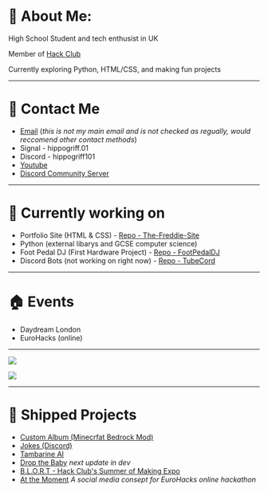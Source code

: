 # 💫 About Me:

High School Student and tech enthusist in UK

Member of [Hack Club](https://hackclub.com/)

Currently exploring Python, HTML/CSS, and making fun projects

---

# 📱 Contact Me

- [Email](mailto:hippogriff@hackclub.app) (_this is not my main email and is not checked as regually, would reccomend other contact methods_)
- Signal - hippogriff.01
- Discord - hippogriff101
- [Youtube](https://www.youtube.com/@Hippogriff1)
- [Discord Community Server](https://discord.gg/dJcnYV2eDd)
---


# 🧠 __Currently working on__

- Portfolio Site (HTML & CSS) - [Repo - The-Freddie-Site](https://github.com/hippogriff101/The-Freddie-Site)
- Python (external libarys and GCSE computer science)
- Foot Pedal DJ (First Hardware Project) - [Repo - FootPedalDJ](https://github.com/hippogriff101/FootPedalDJ)
- Discord Bots (not working on right now) - [Repo - TubeCord](https://github.com/hippogriff101/TubeCord)

---

# 🏠 __Events__

- Daydream London
- EuroHacks (online)

---

![](https://github-readme-stats.vercel.app/api/top-langs/?username=Hippogriff101&theme=dark&hide_border=false&include_all_commits=false&count_private=false&layout=compact)

![](https://github-readme-stats.hackclub.dev/api/wakatime?username=669&api_domain=hackatime.hackclub.com&theme=darcula&custom_title=Hackatime+Stats&layout=compact&cache_seconds=0&langs_count=8)


---

# 🚢 __Shipped Projects__

- [Custom Album (Minecrfat Bedrock Mod)](https://github.com/hippogriff101/Custom-Album-Minecraft-/releases/tag/v1.0.0)
- [Jokes (Discord)](https://github.com/hippogriff101/Jokes/releases/tag/v1)
- [Tambarine AI](https://github.com/hippogriff101/Tambarine-AI/releases/tag/v2.0.1)
- [Drop the Baby](https://hippogriff101.itch.io/bye)  _next update in dev_
- [B.L.O.R.T - Hack Club's Summer of Making Expo](https://island.hackclub.com/scenes/71)
- [At the Moment](https://hippogriff101.github.io/At-the-Moment/)  _A social media consept for EuroHacks online hackathon_

